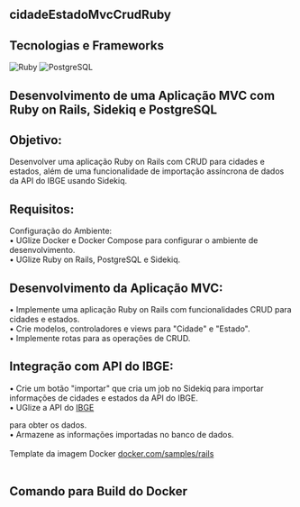 <h2>cidadeEstadoMvcCrudRuby</h2>

<div style="display: inline_block">
  <h2>Tecnologias e Frameworks</H2>
  <img alt="Ruby" src="https://img.shields.io/badge/Ruby-CC342D?style=for-the-badge&logo=ruby&logoColor=white" />
 <img alt="PostgreSQL" src="https://img.shields.io/badge/PostgreSQL-316192?style=for-the-badge&logo=postgresql&logoColor=white" />
</div>

<h2>
    Desenvolvimento de uma Aplicação MVC
    com Ruby on Rails, Sidekiq e PostgreSQL 
</h2>
<h2>Objetivo:</h2>
Desenvolver uma aplicação Ruby on Rails com CRUD para cidades e estados, além de uma
funcionalidade de importação assíncrona de dados da API do IBGE usando Sidekiq.<br>

<h2>Requisitos:</h2>
Configuração do Ambiente:<br>
• UGlize Docker e Docker Compose para configurar o ambiente de desenvolvimento.<br>
• UGlize Ruby on Rails, PostgreSQL e Sidekiq.<br>
<h2>Desenvolvimento da Aplicação MVC:</h2>
• Implemente uma aplicação Ruby on Rails com funcionalidades CRUD para cidades e
estados.<br>
• Crie modelos, controladores e views para "Cidade" e "Estado".<br>
• Implemente rotas para as operações de CRUD.<br>
<h2>Integração com API do IBGE:</h2>
• Crie um botão "importar" que cria um job no Sidekiq para importar informações de
cidades e estados da API do IBGE.<br>
• UGlize a API do  <a href="https://servicodados.ibge.gov.br/api/docs/localidades">IBGE</a></p> para obter os
dados.<br>
• Armazene as informações importadas no banco de dados.
<br><br>
Template da imagem Docker 
<a href="https://docs.docker.com/samples/rails/">docker.com/samples/rails</a><br>
<br>
<div style="display: inline_block">
  <h2>Comando para Build do Docker</H2>
</div>
<h2></h2>